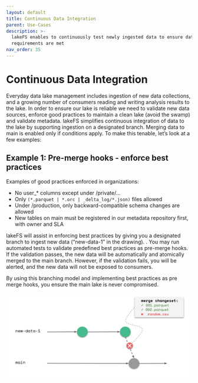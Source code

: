 ```yaml
---
layout: default
title: Continuous Data Integration
parent: Use-Cases
description: >-
  lakeFS enables to continuously test newly ingested data to ensure data quality
  requirements are met
nav_order: 35
---
```


# Continuous Data Integration

Everyday data lake management includes ingestion of new data collections, and a growing number of consumers reading and writing analysis results to the lake. In order to ensure our lake is reliable we need to validate new data sources, enforce good practices to maintain a clean lake \(avoid the swamp\) and validate metadata. lakeFS simplifies continuous integration of data to the lake by supporting ingestion on a designated branch. Merging data to main is enabled only if conditions apply. To make this tenable, let’s look at a few examples:

## Example 1: Pre-merge hooks - enforce best practices

Examples of good practices enforced in organizations:

* No user\_\* columns except under /private/...
* Only `(*.parquet | *.orc | _delta_log/*.json)` files allowed
* Under /production, only backward-compatible schema changes are allowed
* New tables on main must be registered in our metadata repository first, with owner and SLA

lakeFS will assist in enforcing best practices by giving you a designated branch to ingest new data \(“new-data-1” in the drawing\). . You may run automated tests to validate predefined best practices as pre-merge hooks. If the validation passes, the new data will be automatically and atomically merged to the main branch. However, if the validation fails, you will be alerted, and the new data will not be exposed to consumers.

By using this branching model and implementing best practices as pre merge hooks, you ensure the main lake is never compromised.

![branching\_4](../../.gitbook/assets/branching_4%20%281%29.png)

